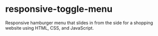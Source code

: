 # responsive-toggle-menu
Responsive hamburger menu that slides in from the side for a shopping website using HTML, CSS, and JavaScript.
